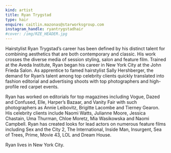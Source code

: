 ```yaml
---
kind: artist
title: Ryan Trygstad
type: hair
enquire: caitlin.mazonas@starworksgroup.com
instagram_handle: ryantrygstadhair
#cover: /img/RZE_HEADER.jpg
---
```

Hairstylist Ryan Trygstad’s career has been defined by his distinct talent for combining aesthetics that are both contemporary and classic. His work crosses the diverse media of session styling, salon and feature film. Trained at the Aveda Institute, Ryan began his career in New York City at the John Frieda Salon. As apprentice to famed hairstylist Sally Hershberger, the demand for Ryan’s talent among top celebrity clients quickly translated into fashion editorial and advertising shoots with top photographers and high-profile red carpet events.

Ryan has worked on editorials for top magazines including Vogue, Dazed and Confused, Elle, Harper’s Bazaar, and Vanity Fair with such photographers as Annie Leibovitz, Brigitte Lacombe and Tierney Gearon. His celebrity clients include Naomi Watts, Julianne Moore, Jessica Chastain, Uma Thurman, Chloe Moretz, Mia Wasikowska and Naomi Campbell. Ryan has created looks for lead actors on numerous feature films including Sex and the City 2, The International, Inside Man, Insurgent, Sea of Trees, Prime, Movie 43, LOL and Dream House.

Ryan lives in New York City.
